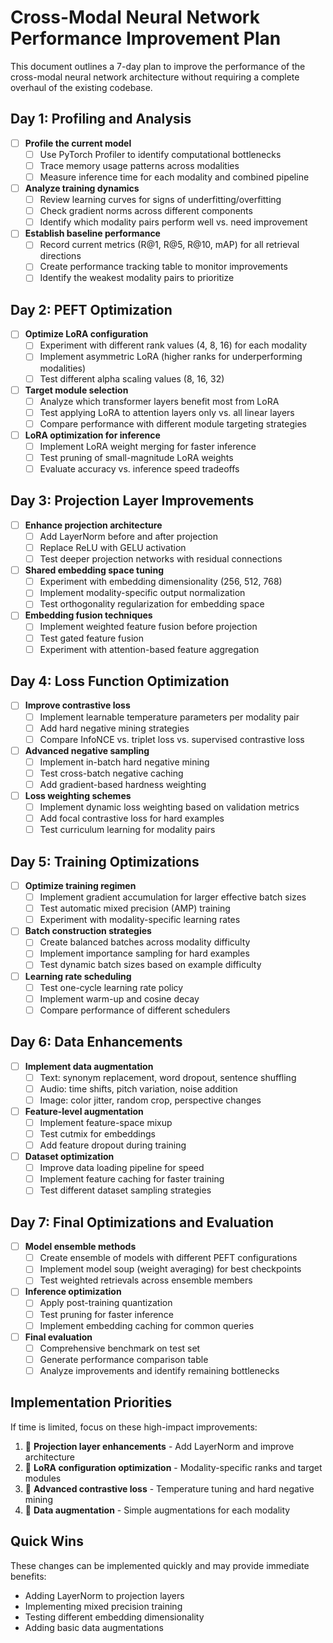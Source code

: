 # Cross-Modal Neural Network Performance Improvement Plan

This document outlines a 7-day plan to improve the performance of the cross-modal neural network architecture without requiring a complete overhaul of the existing codebase.

## Day 1: Profiling and Analysis

- [ ] **Profile the current model**
  - [ ] Use PyTorch Profiler to identify computational bottlenecks
  - [ ] Trace memory usage patterns across modalities
  - [ ] Measure inference time for each modality and combined pipeline

- [ ] **Analyze training dynamics**
  - [ ] Review learning curves for signs of underfitting/overfitting
  - [ ] Check gradient norms across different components
  - [ ] Identify which modality pairs perform well vs. need improvement

- [ ] **Establish baseline performance**
  - [ ] Record current metrics (R@1, R@5, R@10, mAP) for all retrieval directions
  - [ ] Create performance tracking table to monitor improvements
  - [ ] Identify the weakest modality pairs to prioritize

## Day 2: PEFT Optimization

- [ ] **Optimize LoRA configuration**
  - [ ] Experiment with different rank values (4, 8, 16) for each modality
  - [ ] Implement asymmetric LoRA (higher ranks for underperforming modalities)
  - [ ] Test different alpha scaling values (8, 16, 32)

- [ ] **Target module selection**
  - [ ] Analyze which transformer layers benefit most from LoRA
  - [ ] Test applying LoRA to attention layers only vs. all linear layers
  - [ ] Compare performance with different module targeting strategies

- [ ] **LoRA optimization for inference**
  - [ ] Implement LoRA weight merging for faster inference
  - [ ] Test pruning of small-magnitude LoRA weights
  - [ ] Evaluate accuracy vs. inference speed tradeoffs

## Day 3: Projection Layer Improvements

- [ ] **Enhance projection architecture**
  - [ ] Add LayerNorm before and after projection
  - [ ] Replace ReLU with GELU activation
  - [ ] Test deeper projection networks with residual connections

- [ ] **Shared embedding space tuning**
  - [ ] Experiment with embedding dimensionality (256, 512, 768)
  - [ ] Implement modality-specific output normalization
  - [ ] Test orthogonality regularization for embedding space

- [ ] **Embedding fusion techniques**
  - [ ] Implement weighted feature fusion before projection
  - [ ] Test gated feature fusion
  - [ ] Experiment with attention-based feature aggregation

## Day 4: Loss Function Optimization

- [ ] **Improve contrastive loss**
  - [ ] Implement learnable temperature parameters per modality pair
  - [ ] Add hard negative mining strategies
  - [ ] Compare InfoNCE vs. triplet loss vs. supervised contrastive loss

- [ ] **Advanced negative sampling**
  - [ ] Implement in-batch hard negative mining
  - [ ] Test cross-batch negative caching
  - [ ] Add gradient-based hardness weighting

- [ ] **Loss weighting schemes**
  - [ ] Implement dynamic loss weighting based on validation metrics
  - [ ] Add focal contrastive loss for hard examples
  - [ ] Test curriculum learning for modality pairs

## Day 5: Training Optimizations

- [ ] **Optimize training regimen**
  - [ ] Implement gradient accumulation for larger effective batch sizes
  - [ ] Test automatic mixed precision (AMP) training
  - [ ] Experiment with modality-specific learning rates

- [ ] **Batch construction strategies**
  - [ ] Create balanced batches across modality difficulty
  - [ ] Implement importance sampling for hard examples
  - [ ] Test dynamic batch sizes based on example difficulty

- [ ] **Learning rate scheduling**
  - [ ] Test one-cycle learning rate policy
  - [ ] Implement warm-up and cosine decay
  - [ ] Compare performance of different schedulers

## Day 6: Data Enhancements

- [ ] **Implement data augmentation**
  - [ ] Text: synonym replacement, word dropout, sentence shuffling
  - [ ] Audio: time shifts, pitch variation, noise addition
  - [ ] Image: color jitter, random crop, perspective changes

- [ ] **Feature-level augmentation**
  - [ ] Implement feature-space mixup
  - [ ] Test cutmix for embeddings
  - [ ] Add feature dropout during training

- [ ] **Dataset optimization**
  - [ ] Improve data loading pipeline for speed
  - [ ] Implement feature caching for faster training
  - [ ] Test different dataset sampling strategies

## Day 7: Final Optimizations and Evaluation

- [ ] **Model ensemble methods**
  - [ ] Create ensemble of models with different PEFT configurations
  - [ ] Implement model soup (weight averaging) for best checkpoints
  - [ ] Test weighted retrievals across ensemble members

- [ ] **Inference optimization**
  - [ ] Apply post-training quantization
  - [ ] Test pruning for faster inference
  - [ ] Implement embedding caching for common queries

- [ ] **Final evaluation**
  - [ ] Comprehensive benchmark on test set
  - [ ] Generate performance comparison table
  - [ ] Analyze improvements and identify remaining bottlenecks

## Implementation Priorities

If time is limited, focus on these high-impact improvements:

1. 🔴 **Projection layer enhancements** - Add LayerNorm and improve architecture
2. 🔴 **LoRA configuration optimization** - Modality-specific ranks and target modules
3. 🔴 **Advanced contrastive loss** - Temperature tuning and hard negative mining
4. 🔴 **Data augmentation** - Simple augmentations for each modality

## Quick Wins

These changes can be implemented quickly and may provide immediate benefits:

- Adding LayerNorm to projection layers 
- Implementing mixed precision training
- Testing different embedding dimensionality
- Adding basic data augmentations